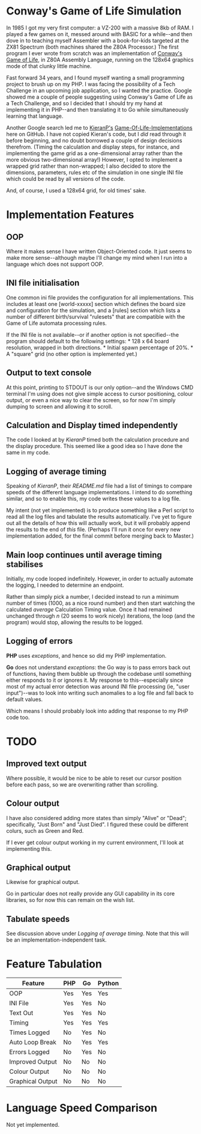 # Conway's Game of Life Simulation
In 1985 I got my very first computer: a VZ-200 with a massive 8kb of RAM. I played a few games on it, messed around with BASIC for a while--and then dove in to teaching myself Assembler with a book-for-kids targeted at the ZX81 Spectrum (both machines shared the Z80A Processor.) The first program I ever wrote from scratch was an implementation of [Conway's Game of Life](http://en.wikipedia.org/wiki/Conway's_Game_of_Life), in Z80A Assembly Language, running on the 128x64 graphics mode of that clunky little machine.

Fast forward 34 years, and I found myself wanting a small programming project to brush up on my PHP. I was facing the possibility of a Tech Challenge in an upcoming job application, so I wanted the practice. Google showed me a couple of people suggesting using Conway's Game of Life as a Tech Challenge, and so I decided that I should try my hand at implementing it in PHP--and then translating it to Go while simultaneously learning that language.

Another Google search led me to [KieranP's](https://github.com/KieranP/) [Game-Of-Life-Implementations](https://github.com/KieranP/Game-Of-Life-Implementations) here on GitHub. I have not copied Kieran's code, but I *did* read through it before beginning, and no doubt borrowed a couple of design decisions therefrom. (Timing the calculation and display steps, for instance, and implementing the game grid as a one-dimensional array rather than the more obvious two-dimensional array!) However, I opted to implement a wrapped grid rather than non-wrapped; I also decided to store the dimensions, parameters, rules etc of the simulation in one single INI file which could be read by all versions of the code.

And, of course, I used a 128x64 grid, for old times' sake.

# Implementation Features

## OOP
Where it makes sense I have written Object-Oriented code. It just seems to make more sense--although maybe I'll change my mind when I run into a language which does not support OOP.

## INI file initialisation
One common ini file provides the configuration for all implementations. This includes at least one \[world-xxxxx\] section which defines the board size and configuration for the simulation, and a \[rules\] section which lists a number of different birth/survival "rulesets" that are compatible with the Game of Life automata processing rules.

If the INI file is not available--or if another option is not specified--the program should default to the following settings:
    * 128 x 64 board resolution, wrapped in both directions.
    * Initial spawn percentage of 20%.
    * A "square" grid (no other option is implemented yet.)

## Output to text console
At this point, printing to STDOUT is our only option--and the Windows CMD terminal I'm using does not give simple access to cursor positioning, colour output, or even a nice way to clear the screen, so for now I'm simply dumping to screen and allowing it to scroll.

## Calculation and Display timed independently
The code I looked at by *KieranP* timed both the calculation procedure and the display procedure. This seemed like a good idea so I have done the same in my code.

## Logging of average timing
Speaking of *KieranP*, their *README.md* file had a list of timings to compare speeds of the different language implementations. I intend to do something similar, and so to enable this, my code writes these values to a log file.

My intent (not yet implemented) is to produce something like a Perl script to read all the log files and tabulate the results automatically. I've yet to figure out all the details of how this will actually work, but it will probably append the results to the end of *this* file. (Perhaps I'll run it once for every new implementation added, for the final commit before merging back to Master.)

## Main loop continues until average timing stabilises
Initially, my code looped indefinitely. However, in order to actually automate the logging, I needed to determine an endpoint.

Rather than simply pick a number, I decided instead to run a minimum number of times (1000, as a nice round number) and then start watching the calculated *average* Calculation Timing value. Once it had remained unchanged through *n* (20 seems to work nicely) iterations, the loop (and the program) would stop, allowing the results to be logged.

## Logging of errors
**PHP** uses *exceptions*, and hence so did my PHP implementation.

**Go** does not understand *exceptions*: the Go way is to pass errors back out of functions, having them bubble up through the codebase until something either responds to it or ignores it. My response to this--especially since most of my actual error detection was around INI file processing (ie, "user input")--was to look into writing such anomalies to a log file and fall back to default values.

Which means I should probably look into adding that response to my PHP code too.

# TODO

## Improved text output
Where possible, it would be nice to be able to reset our cursor position before each pass, so we are overwriting rather than scrolling.

## Colour output
I have also considered adding more states than simply "Alive" or "Dead"; specifically, "Just Born" and "Just Died". I figured these could be different colurs, such as Green and Red.

If I ever get colour output working in my current environment, I'll look at implementing this.

## Graphical output
Likewise for graphical output.

Go in particular does not really provide any GUI capability in its core libraries, so for now this can remain on the wish list.

## Tabulate speeds
See discussion above under *Logging of average timing*. Note that this will be an implementation-independent task.

# Feature Tabulation

| Feature | PHP | Go | Python |
| --- | --- | --- | --- |
| OOP | Yes | Yes | Yes |
| INI File | Yes | Yes | No |
| Text Out | Yes | Yes | No |
| Timing | Yes | Yes | Yes |
| Times Logged | No | Yes | No |
| Auto Loop Break | No | Yes | Yes | 
| Errors Logged | No | Yes | No |
| Improved Output | No | No | No |
| Colour Output | No | No | No |
| Graphical Output | No | No | No |

# Language Speed Comparison
Not yet implemented.
